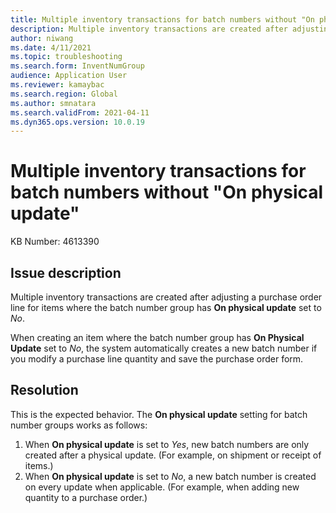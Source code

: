 ```yaml
---
title: Multiple inventory transactions for batch numbers without "On physical update"
description: Multiple inventory transactions are created after adjusting a purchase order line for items where the batch number group has "On physical update" set to "No".
author: niwang
ms.date: 4/11/2021
ms.topic: troubleshooting
ms.search.form: InventNumGroup
audience: Application User
ms.reviewer: kamaybac
ms.search.region: Global
ms.author: smnatara
ms.search.validFrom: 2021-04-11
ms.dyn365.ops.version: 10.0.19
---
```


# Multiple inventory transactions for batch numbers without "On physical update"

KB Number: 4613390

## Issue description

Multiple inventory transactions are created after adjusting a purchase order line for items where the batch number group has **On physical update** set to *No*.

When creating an item where the batch number group has **On Physical Update** set to *No*, the system automatically creates a new batch number if you modify a purchase line quantity and save the purchase order form.

## Resolution

This is the expected behavior. The **On physical update** setting for batch number groups works as follows:

1. When **On physical update** is set to *Yes*, new batch numbers are only created after a physical update. (For example, on shipment or receipt of items.)
1. When **On physical update** is set to *No*, a new batch number is created on every update when applicable. (For example, when adding new quantity to a purchase order.)

